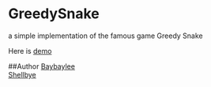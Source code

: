 # GreedySnake
a simple implementation of the famous game Greedy Snake

Here is [demo](http://shellbye.com/GreedySnake/)

##Author
[Baybaylee](http://baybaylee.github.io/)  
[Shellbye](http://shellbye.com)